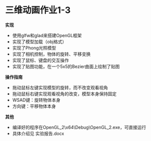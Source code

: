 # 三维动画作业1-3

**实现**

- 使用glfw和glad来搭建OpenGL框架
- 实现了模型加载（obj格式）
- 实现了Phong光照模型
- 实现了相机控制，物体的旋转、平移变换
- 实现了鼠标、键盘的交互操作
- 实现了贴图功能，在一个5x5的Bezier曲面上绘制了贴图

**操作指南**

- 拖动鼠标左键实现模型的旋转，而不改变观看视角
- 拖动鼠标右键实现观看视角的改变，模型本身保持固定
- WSAD键：旋转物体本身
- 方向键：平移物体本身

**其他**

- 编译好的程序在OpenGL_2\x64\Debug\OpenGL_2.exe，可直接运行
- 具体介绍见 实验报告.docx